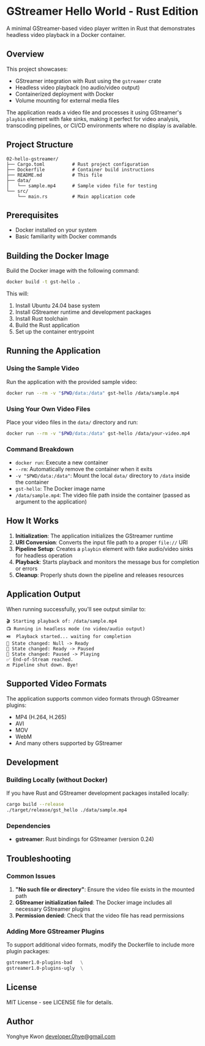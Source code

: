 # GStreamer Hello World - Rust Edition

A minimal GStreamer-based video player written in Rust that demonstrates headless video playback in a Docker container.

## Overview

This project showcases:
- GStreamer integration with Rust using the `gstreamer` crate
- Headless video playback (no audio/video output)
- Containerized deployment with Docker
- Volume mounting for external media files

The application reads a video file and processes it using GStreamer's `playbin` element with fake sinks, making it perfect for video analysis, transcoding pipelines, or CI/CD environments where no display is available.

## Project Structure

```
02-hello-gstreamer/
├── Cargo.toml          # Rust project configuration
├── Dockerfile          # Container build instructions
├── README.md           # This file
├── data/
│   └── sample.mp4      # Sample video file for testing
└── src/
    └── main.rs         # Main application code
```

## Prerequisites

- Docker installed on your system
- Basic familiarity with Docker commands

## Building the Docker Image

Build the Docker image with the following command:

```bash
docker build -t gst-hello .
```

This will:
1. Install Ubuntu 24.04 base system
2. Install GStreamer runtime and development packages
3. Install Rust toolchain
4. Build the Rust application
5. Set up the container entrypoint

## Running the Application

### Using the Sample Video

Run the application with the provided sample video:

```bash
docker run --rm -v "$PWD/data:/data" gst-hello /data/sample.mp4
```

### Using Your Own Video Files

Place your video files in the `data/` directory and run:

```bash
docker run --rm -v "$PWD/data:/data" gst-hello /data/your-video.mp4
```

### Command Breakdown

- `docker run`: Execute a new container
- `--rm`: Automatically remove the container when it exits
- `-v "$PWD/data:/data"`: Mount the local `data/` directory to `/data` inside the container
- `gst-hello`: The Docker image name
- `/data/sample.mp4`: The video file path inside the container (passed as argument to the application)

## How It Works

1. **Initialization**: The application initializes the GStreamer runtime
2. **URI Conversion**: Converts the input file path to a proper `file://` URI
3. **Pipeline Setup**: Creates a `playbin` element with fake audio/video sinks for headless operation
4. **Playback**: Starts playback and monitors the message bus for completion or errors
5. **Cleanup**: Properly shuts down the pipeline and releases resources

## Application Output

When running successfully, you'll see output similar to:

```
🎬 Starting playback of: /data/sample.mp4
📺 Running in headless mode (no video/audio output)
⏯️  Playback started... waiting for completion
🔄 State changed: Null -> Ready
🔄 State changed: Ready -> Paused
🔄 State changed: Paused -> Playing
✅ End-of-Stream reached.
🔚 Pipeline shut down. Bye!
```

## Supported Video Formats

The application supports common video formats through GStreamer plugins:
- MP4 (H.264, H.265)
- AVI
- MOV
- WebM
- And many others supported by GStreamer

## Development

### Building Locally (without Docker)

If you have Rust and GStreamer development packages installed locally:

```bash
cargo build --release
./target/release/gst_hello ./data/sample.mp4
```

### Dependencies

- **gstreamer**: Rust bindings for GStreamer (version 0.24)

## Troubleshooting

### Common Issues

1. **"No such file or directory"**: Ensure the video file exists in the mounted path
2. **GStreamer initialization failed**: The Docker image includes all necessary GStreamer plugins
3. **Permission denied**: Check that the video file has read permissions

### Adding More GStreamer Plugins

To support additional video formats, modify the Dockerfile to include more plugin packages:

```dockerfile
gstreamer1.0-plugins-bad   \
gstreamer1.0-plugins-ugly  \
```

## License

MIT License - see LICENSE file for details.

## Author

Yonghye Kwon <developer.0hye@gmail.com> 